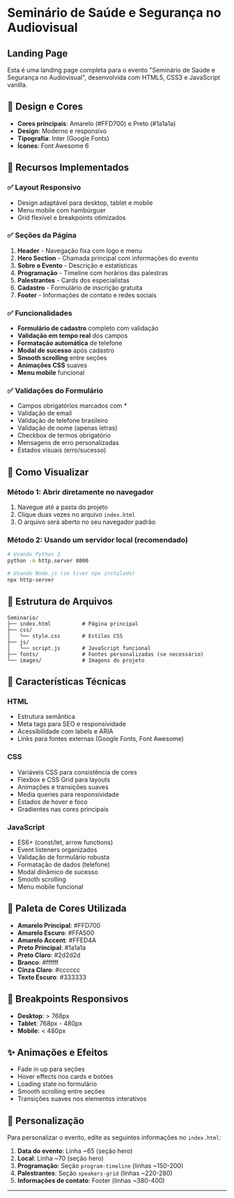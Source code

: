 # Seminário de Saúde e Segurança no Audiovisual
## Landing Page

Esta é uma landing page completa para o evento "Seminário de Saúde e Segurança no Audiovisual", desenvolvida com HTML5, CSS3 e JavaScript vanilla.

## 🎨 Design e Cores
- **Cores principais**: Amarelo (#FFD700) e Preto (#1a1a1a)
- **Design**: Moderno e responsivo
- **Tipografia**: Inter (Google Fonts)
- **Ícones**: Font Awesome 6

## 📱 Recursos Implementados

### ✅ Layout Responsivo
- Design adaptável para desktop, tablet e mobile
- Menu mobile com hambúrguer
- Grid flexível e breakpoints otimizados

### ✅ Seções da Página
1. **Header** - Navegação fixa com logo e menu
2. **Hero Section** - Chamada principal com informações do evento
3. **Sobre o Evento** - Descrição e estatísticas
4. **Programação** - Timeline com horários das palestras
5. **Palestrantes** - Cards dos especialistas
6. **Cadastro** - Formulário de inscrição gratuita
7. **Footer** - Informações de contato e redes sociais

### ✅ Funcionalidades
- **Formulário de cadastro** completo com validação
- **Validação em tempo real** dos campos
- **Formatação automática** de telefone
- **Modal de sucesso** após cadastro
- **Smooth scrolling** entre seções
- **Animações CSS** suaves
- **Menu mobile** funcional

### ✅ Validações do Formulário
- Campos obrigatórios marcados com *
- Validação de email
- Validação de telefone brasileiro
- Validação de nome (apenas letras)
- Checkbox de termos obrigatório
- Mensagens de erro personalizadas
- Estados visuais (erro/sucesso)

## 🚀 Como Visualizar

### Método 1: Abrir diretamente no navegador
1. Navegue até a pasta do projeto
2. Clique duas vezes no arquivo `index.html`
3. O arquivo será aberto no seu navegador padrão

### Método 2: Usando um servidor local (recomendado)
```bash
# Usando Python 3
python -m http.server 8000

# Usando Node.js (se tiver npx instalado)
npx http-server
```

## 📁 Estrutura de Arquivos
```
Seminario/
├── index.html          # Página principal
├── css/
│   └── style.css       # Estilos CSS
├── js/
│   └── script.js       # JavaScript funcional
├── fonts/              # Fontes personalizadas (se necessário)
└── images/             # Imagens do projeto
```

## 🎯 Características Técnicas

### HTML
- Estrutura semântica
- Meta tags para SEO e responsividade
- Acessibilidade com labels e ARIA
- Links para fontes externas (Google Fonts, Font Awesome)

### CSS
- Variáveis CSS para consistência de cores
- Flexbox e CSS Grid para layouts
- Animações e transições suaves
- Media queries para responsividade
- Estados de hover e foco
- Gradientes nas cores principais

### JavaScript
- ES6+ (const/let, arrow functions)
- Event listeners organizados
- Validação de formulário robusta
- Formatação de dados (telefone)
- Modal dinâmico de sucesso
- Smooth scrolling
- Menu mobile funcional

## 🎨 Paleta de Cores Utilizada
- **Amarelo Principal**: #FFD700
- **Amarelo Escuro**: #FFA500
- **Amarelo Accent**: #FFED4A
- **Preto Principal**: #1a1a1a
- **Preto Claro**: #2d2d2d
- **Branco**: #ffffff
- **Cinza Claro**: #cccccc
- **Texto Escuro**: #333333

## 📱 Breakpoints Responsivos
- **Desktop**: > 768px
- **Tablet**: 768px - 480px
- **Mobile**: < 480px

## ✨ Animações e Efeitos
- Fade in up para seções
- Hover effects nos cards e botões
- Loading state no formulário
- Smooth scrolling entre seções
- Transições suaves nos elementos interativos

## 🔧 Personalização

Para personalizar o evento, edite as seguintes informações no `index.html`:

1. **Data do evento**: Linha ~65 (seção hero)
2. **Local**: Linha ~70 (seção hero)
3. **Programação**: Seção `program-timeline` (linhas ~150-200)
4. **Palestrantes**: Seção `speakers-grid` (linhas ~220-280)
5. **Informações de contato**: Footer (linhas ~380-400)

---